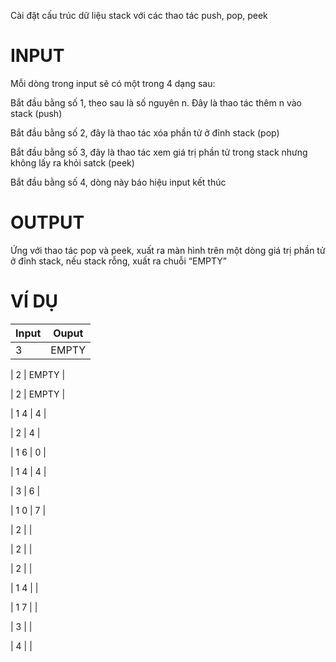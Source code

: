 Cài đặt cấu trúc dữ liệu stack với các thao tác push, pop, peek

# INPUT
Mỗi dòng trong input sẽ có một trong 4 dạng sau:

Bắt đầu bằng số 1, theo sau là số nguyên n. Đây là thao tác thêm n vào stack (push)

Bắt đầu bằng số 2, đây là thao tác xóa phần tử ở đỉnh stack (pop)

Bắt đầu bằng số 3, đây là thao tác xem giá trị phần tử trong stack nhưng không lấy ra khỏi satck (peek)

Bắt đầu bằng số 4, dòng này báo hiệu input kết thúc

# OUTPUT
Ứng với thao tác pop và peek, xuất ra màn hình trên một dòng giá trị phần tử ở đỉnh stack, nếu stack rỗng, xuất ra chuỗi “EMPTY”

# VÍ DỤ
| Input                                             | Ouput |
|---------------------------------------------------|-------|
| 3 | EMPTY |

| 2 | EMPTY |

| 2 | EMPTY |

| 1 4 | 4 |

| 2 | 4 |

| 1 6 | 0 |

| 1 4 | 4 |

| 3 | 6 |

| 1 0 | 7 | 

| 2 | |

| 2 | |

| 2 | |

| 1 4 | |

| 1 7 | |

| 3 | |

| 4 | |